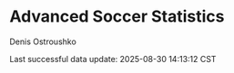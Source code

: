 # Advanced Soccer Statistics
Denis Ostroushko

<!-- gfm -->

Last successful data update: 2025-08-30 14:13:12 CST
